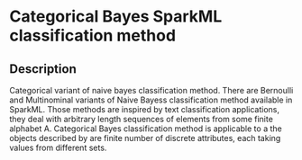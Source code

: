 # Categorical Bayes SparkML classification method

## Description
Categorical variant of naive bayes classification method.
There are Bernoulli and Multinominal variants of Naive Bayess classification method available in SparkML.
Those methods are inspired by text classification applications, they deal with arbitrary length sequences of elements from some finite alphabet A.
Categorical Bayes classification method is applicable to a the objects described by are finite number of discrete attributes, each taking values from different sets.


